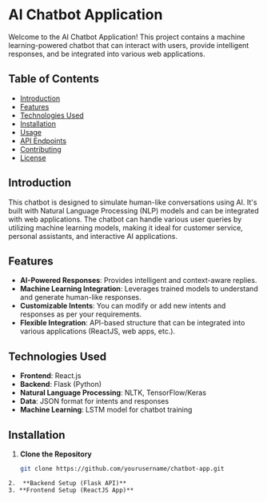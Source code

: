 # AI Chatbot Application

Welcome to the AI Chatbot Application! This project contains a machine learning-powered chatbot that can interact with users, provide intelligent responses, and be integrated into various web applications.

## Table of Contents
- [Introduction](#introduction)
- [Features](#features)
- [Technologies Used](#technologies-used)
- [Installation](#installation)
- [Usage](#usage)
- [API Endpoints](#api-endpoints)
- [Contributing](#contributing)
- [License](#license)

## Introduction

This chatbot is designed to simulate human-like conversations using AI. It's built with Natural Language Processing (NLP) models and can be integrated with web applications. The chatbot can handle various user queries by utilizing machine learning models, making it ideal for customer service, personal assistants, and interactive AI applications.

## Features

- **AI-Powered Responses**: Provides intelligent and context-aware replies.
- **Machine Learning Integration**: Leverages trained models to understand and generate human-like responses.
- **Customizable Intents**: You can modify or add new intents and responses as per your requirements.
- **Flexible Integration**: API-based structure that can be integrated into various applications (ReactJS, web apps, etc.).

## Technologies Used

- **Frontend**: React.js
- **Backend**: Flask (Python)
- **Natural Language Processing**: NLTK, TensorFlow/Keras
- **Data**: JSON format for intents and responses
- **Machine Learning**: LSTM model for chatbot training

## Installation

1. **Clone the Repository**
   ```bash
   git clone https://github.com/yourusername/chatbot-app.git
```
2.  **Backend Setup (Flask API)**
3. **Frontend Setup (ReactJS App)**
